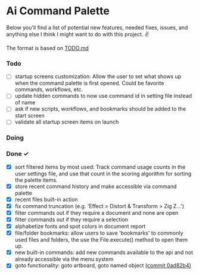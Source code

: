 # Ai Command Palette

Below you'll find a list of potential new features, needed fixes, issues, and anything else I think I might want to do with this project. ✌️

The format is based on [TODO.md](https://github.com/todomd/todo.md)

### Todo

- [ ] startup screens customization: Allow the user to set what shows up when the command palette is first opened. Could be favorite commands, workflows, etc.
- [ ] update hidden commands to now use command id in setting file instead of name
- [ ] ask if new scripts, workflows, and bookmarks should be added to the start screen
- [ ] validate all startup screen items on launch

### Doing

### Done ✓

- [x] sort filtered items by most used: Track command usage counts in the user settings file, and use that count in the scoring algorithm for sorting the palette items.
- [x] store recent command history and make accessible via command palette
- [x] recent files built-in action
- [x] fix command truncation (e.g. 'Effect > Distort & Transform > Zig Z...')
- [x] filter commands out if they require a document and none are open
- [x] filter commands out if they require a selection
- [x] alphabetize fonts and spot colors in document report
- [x] file/folder bookmarks: allow users to save 'bookmarks' to commonly used files and folders, the use the File.execute() method to open them up.
- [x] new built-in commands: add new commands available to the api and not already accessible via the menu system
- [x] goto functionality: goto artboard, goto named object [(commit 0ad82b4)](https://github.com/joshbduncan/AiCommandPalette/commit/0ad82b4f250d49ebe5a0aacf87e7bd77bc4f46c0)